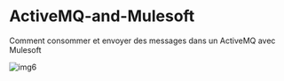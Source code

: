 # ActiveMQ-and-Mulesoft
Comment consommer  et envoyer des messages dans un ActiveMQ avec Mulesoft

![img6](https://cryptoast.fr/wp-content/uploads/2019/10/acheter-bitcoin.jpg)
